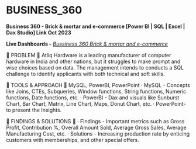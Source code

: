 # BUSINESS_360

**Business 360 - Brick & mortar and e-commerce [Power BI | SQL | Excel | Dax Studio] Link Oct 2023**

**Live Dashboards -** _[Bussiness 360 Brick & mortar and e-commerce](https://app.powerbi.com/view?r=eyJrIjoiNDE3ZDI5ZTItNWFhZi00YTYxLWIzMTUtOTdiOGQ1NzMzMDliIiwidCI6ImM2ZTU0OWIzLTVmNDUtNDAzMi1hYWU5LWQ0MjQ0ZGM1YjJjNCJ9)_ 

🌟 PROBLEM 🌟
Atliq Hardware is a leading manufacturer of computer hardware in India and other nations, but it struggles to make prompt and wise choices based on data. The management intends to conducts a SQL challenge to identify applicants with both technical and soft skills.

🌟 TOOLS & APPROACH 🌟
MySQL, PowerBI, PowerPoint
· MySQL - Concepts like Joins, CTEs, Subqueries, Window functions, String functions, Numeric functions, Date functions, etc.
· PowerBI - Dax and visuals like Sunburst Chart, Bar Chart, Matrix, Line Chart, Maps, Donut Chart, etc.
· PowerPoint- to present the Insights.

🌟 FINDINGS & SOLUTIONS 🌟
· Findings - Important metrics such as Gross Profit, Contribution %, Overall Amount Sold, Average Gross Sales, Average Manufacturing Cost, etc.
· Solutions - Increasing production rate by enticing customers with memberships, and other special offers.
